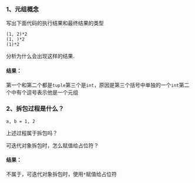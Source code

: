 ### 1、元组概念

写出下面代码的执行结果和最终结果的类型

```
(1, 2)*2
(1, )*2
(1)*2
```

分析为什么会出现这样的结果.

#### 结果：

第一个和第二个都是`tuple`第三个是`int`，原因是第三个括号中单独的一个`int`第二个中有个逗号表示他是一个元组

### 2、拆包过程是什么？

```
a, b = 1, 2
```

上述过程属于拆包吗？

可迭代对象拆包时，怎么赋值给占位符？

#### 结果：

不属于，可迭代对象拆包时，使用`*`赋值给占位符
